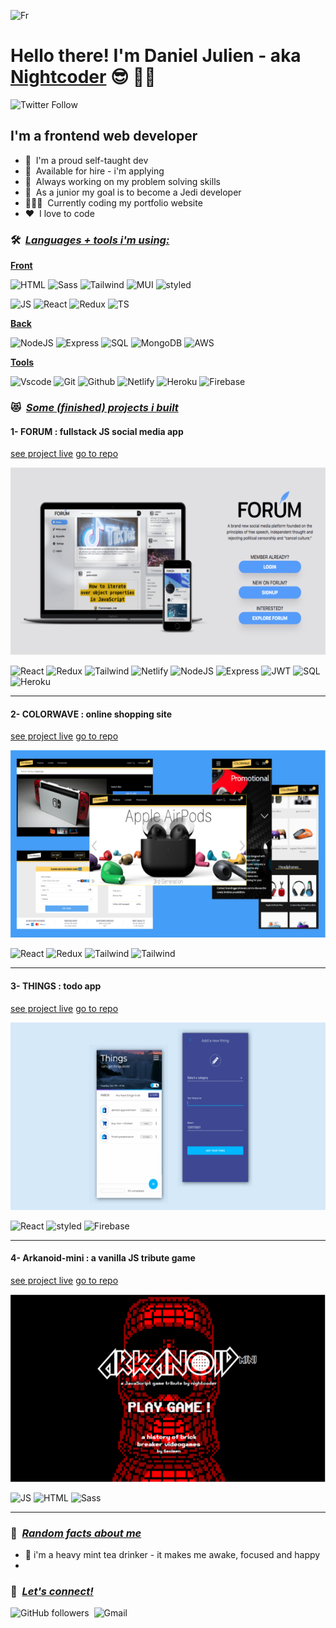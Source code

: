 <!--
**newnightcoder/newnightcoder** is a ✨ _special_ ✨ repository because its `README.md` (this file) appears on your GitHub profile.

Here are some ideas to get you started:

- 🔭 I’m currently working on ...
- 🌱 I’m currently learning ...
- 👯 I’m looking to collaborate on ...
- 🤔 I’m looking for help with ...
- 💬 Ask me about ...
- 📫 How to reach me: ...
- 😄 Pronouns: ...
- ⚡ Fun fact: ...
-->

![Fr](https://img.shields.io/badge/🇫🇷-lightgray?label=Lang&&style=flat)

<!-- ![En](https://img.shields.io/badge/-🇺🇸-lightgray?label=Lang&&style=flat) -->

# Hello there! I'm Daniel Julien - aka [Nightcoder]() 😎 👋🏾

![Twitter Follow](https://img.shields.io/twitter/follow/nightcoder2?color=%231DA1F2&label=Follow%20me%20%40nightcoder2&logo=Twitter&style=for-the-badge)

## I'm a frontend web developer

- 🌱 &nbsp;I'm a proud self-taught dev
- 🚀 &nbsp;Available for hire - i'm applying
- 🧠 &nbsp;Always working on my problem solving skills
- 💫 &nbsp;As a junior my goal is to become a Jedi developer
- 👨🏾‍💻 &nbsp;Currently coding my portfolio website
- ❤️ &nbsp;I love to code

### 🛠 &nbsp;<u><i>Languages + tools i'm using:</i></u>

<u>**Front**</u>

![HTML](https://img.shields.io/badge/-HTML5-E34F26?logo=HTML5&logoColor=white&style=for-the-badge)&nbsp;![Sass](https://img.shields.io/badge/-Sass-CC6699?logo=Sass&logoColor=white&style=for-the-badge)&nbsp;![Tailwind](https://img.shields.io/badge/-Tailwindcss-06B6D4?logo=Tailwindcss&logoColor=white&style=for-the-badge)&nbsp;![MUI](https://img.shields.io/badge/-MUI-007FFF?logo=MUI&logoColor=white&style=for-the-badge)&nbsp;![styled](https://img.shields.io/badge/-styled%20components-DB7093?logo=styledcomponents&logoColor=white&style=for-the-badge)

![JS](https://img.shields.io/badge/-JS-F7DF1E?logo=javascript&logoColor=white&style=for-the-badge)&nbsp;![React](https://img.shields.io/badge/-react-61DAFB?logo=react&logoColor=white&style=for-the-badge)&nbsp;![Redux](https://img.shields.io/badge/-redux-764ABC?logo=redux&logoColor=white&style=for-the-badge)&nbsp;![TS](https://img.shields.io/badge/-typescript-3178C6?logo=typescript&logoColor=white&style=for-the-badge)&nbsp;

<u>**Back**</u>

![NodeJS](https://img.shields.io/badge/-Nodejs-339933?logo=Node.js&logoColor=white&style=for-the-badge)&nbsp;![Express](https://img.shields.io/badge/-express-000000?logo=express&logoColor=white&style=for-the-badge)&nbsp;![SQL](https://img.shields.io/badge/-sql-4479A1?logo=mysql&logoColor=white&style=for-the-badge)&nbsp;![MongoDB](https://img.shields.io/badge/-mongodb-47A248?logo=mongodb&logoColor=white&style=for-the-badge)&nbsp;![AWS](https://img.shields.io/badge/-aws%20S3-232F3E?logo=amazonaws&logoColor=white&style=for-the-badge)

<u>**Tools**</u>

![Vscode](https://img.shields.io/badge/-VsCode-007FFF?logo=Visualstudiocode&logoColor=white&style=for-the-badge)&nbsp;![Git](https://img.shields.io/badge/-git-F05032?logo=git&logoColor=white&style=for-the-badge)&nbsp;![Github](https://img.shields.io/badge/-github-181717?logo=github&logoColor=white&style=for-the-badge)&nbsp;![Netlify](https://img.shields.io/badge/-netlify-00C7B7?logo=netlify&logoColor=white&style=for-the-badge)&nbsp;![Heroku](https://img.shields.io/badge/-heroku-430098?logo=heroku&logoColor=white&style=for-the-badge)&nbsp;![Firebase](https://img.shields.io/badge/-firebase-FFCA28?logo=firebase&logoColor=white&style=for-the-badge)

### 😻 &nbsp;<u><i>Some (finished) projects i built</i></u>

<div>

#### 1- FORUM : fullstack JS social media app

<a href="#" target="blank">see project live</a> <a href="#" target="blank">go to repo</a>

<img height="300" src="assets/preview4.png"/>

![React](https://img.shields.io/badge/-React-61DAFB?logo=react&logoColor=white&style=flat)&nbsp;![Redux](https://img.shields.io/badge/-redux-764ABC?logo=redux&logoColor=white&style=flat)&nbsp;![Tailwind](https://img.shields.io/badge/-Tailwindcss-06B6D4?logo=Tailwindcss&logoColor=white&style=flat)&nbsp;![Netlify](https://img.shields.io/badge/-netlify-00C7B7?logo=netlify&logoColor=white&style=flat)
![NodeJS](https://img.shields.io/badge/-Nodejs-339933?logo=Node.js&logoColor=white&style=flat)&nbsp;![Express](https://img.shields.io/badge/-express-000000?logo=express&logoColor=white&style=flat)&nbsp;![JWT](https://img.shields.io/badge/-jsonwebtokens-000000?logo=jsonwebtokens&logoColor=white&style=flat)&nbsp;![SQL](https://img.shields.io/badge/-sql-4479A1?logo=mysql&logoColor=white&style=flat)&nbsp;![Heroku](https://img.shields.io/badge/-heroku-430098?logo=heroku&logoColor=white&style=flat)

</div>

---

#### 2- COLORWAVE : online shopping site

<a href="#" target="_blank">see project live</a> <a href="#" target="blank">go to repo</a>

<img height="300" src="assets/preview3.png"/>

![React](https://img.shields.io/badge/-React-61DAFB?logo=react&logoColor=white&style=flat)&nbsp;![Redux](https://img.shields.io/badge/-redux-764ABC?logo=redux&logoColor=white&style=flat)&nbsp;![Tailwind](https://img.shields.io/badge/-Tailwindcss-06B6D4?logo=Tailwindcss&logoColor=white&style=flat)&nbsp;![Tailwind](https://img.shields.io/badge/-stripe-008CDD?logo=stripe&logoColor=white&style=flat)

</div>

---

#### 3- THINGS : todo app

<a href="#" target="blank">see project live</a> <a href="#" target="blank">go to repo</a>

<img height="300" src="assets/preview2.png"/>

![React](https://img.shields.io/badge/-React-61DAFB?logo=react&logoColor=white&style=flat)&nbsp;![styled](https://img.shields.io/badge/-styled%20components-DB7093?logo=styledcomponents&logoColor=white&style=flat)&nbsp;![Firebase](https://img.shields.io/badge/-firebase-FFCA28?logo=firebase&logoColor=white&style=flat)

</div>

---

#### 4- Arkanoid-mini : a vanilla JS tribute game

<a href="#" target="blank">see project live</a> <a href="#" target="blank">go to repo</a>

<img height="300" src="assets/preview1.png"/>

![JS](https://img.shields.io/badge/-JS-F7DF1E?logo=javascript&logoColor=white&style=flat)&nbsp;![HTML](https://img.shields.io/badge/-HTML5-E34F26?logo=HTML5&logoColor=white&style=flat)&nbsp;![Sass](https://img.shields.io/badge/-Sass-CC6699?logo=Sass&logoColor=white&style=flat)&nbsp;

</div>

---

### 👀 &nbsp;<u><i>Random facts about me</i></u>

- 🍵 i'm a heavy mint tea drinker - it makes me awake, focused and happy
-

### 📶 &nbsp;<u><i>Let's connect!</i></u>

![GitHub followers](https://img.shields.io/github/followers/newnightcoder?color=%23181717&label=Follow%20me%20here%20on%20github&logo=github&style=for-the-badge)&nbsp;&nbsp;![Gmail](https://img.shields.io/badge/-djfrontend@gmail.com-EA4335?logo=gmail&label=email%20me&style=for-the-badge)
